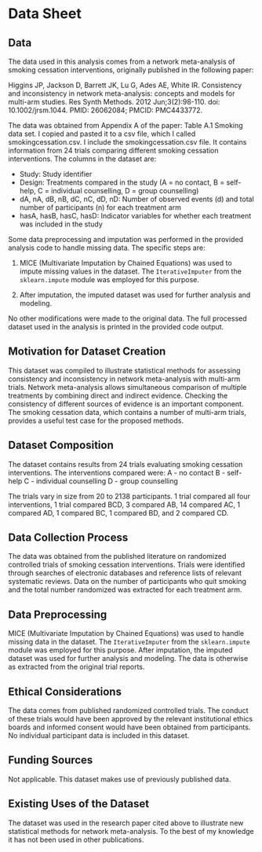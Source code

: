 # Data Sheet

## Data

The data used in this analysis comes from a network meta-analysis of smoking cessation interventions, originally published in the following paper:

Higgins JP, Jackson D, Barrett JK, Lu G, Ades AE, White IR. Consistency and inconsistency in network meta-analysis: concepts and models for multi-arm studies. Res Synth Methods. 2012 Jun;3(2):98-110. doi: 10.1002/jrsm.1044. PMID: 26062084; PMCID: PMC4433772.

The data was obtained from Appendix A of the paper: Table A.1 Smoking data set. I copied and pasted it to a csv file, which I called smokingcessation.csv. I include the smokingcessation.csv file. It contains information from 24 trials comparing different smoking cessation interventions. The columns in the dataset are:

- Study: Study identifier 
- Design: Treatments compared in the study (A = no contact, B = self-help, C = individual counselling, D = group counselling)
- dA, nA, dB, nB, dC, nC, dD, nD: Number of observed events (d) and total number of participants (n) for each treatment arm
- hasA, hasB, hasC, hasD: Indicator variables for whether each treatment was included in the study

Some data preprocessing and imputation was performed in the provided analysis code to handle missing data. The specific steps are:

1. MICE (Multivariate Imputation by Chained Equations) was used to impute missing values in the dataset. The `IterativeImputer` from the `sklearn.impute` module was employed for this purpose.

2. After imputation, the imputed dataset was used for further analysis and modeling.

No other modifications were made to the original data. The full processed dataset used in the analysis is printed in the provided code output.

## Motivation for Dataset Creation

This dataset was compiled to illustrate statistical methods for assessing consistency and inconsistency in network meta-analysis with multi-arm trials. Network meta-analysis allows simultaneous comparison of multiple treatments by combining direct and indirect evidence. Checking the consistency of different sources of evidence is an important component. The smoking cessation data, which contains a number of multi-arm trials, provides a useful test case for the proposed methods.

## Dataset Composition

The dataset contains results from 24 trials evaluating smoking cessation interventions. The interventions compared were: 
A - no contact
B - self-help 
C - individual counselling
D - group counselling

The trials vary in size from 20 to 2138 participants. 1 trial compared all four interventions, 1 trial compared BCD, 3 compared AB, 14 compared AC, 1 compared AD, 1 compared BC, 1 compared BD, and 2 compared CD.

## Data Collection Process

The data was obtained from the published literature on randomized controlled trials of smoking cessation interventions. Trials were identified through searches of electronic databases and reference lists of relevant systematic reviews. Data on the number of participants who quit smoking and the total number randomized was extracted for each treatment arm. 

## Data Preprocessing

MICE (Multivariate Imputation by Chained Equations) was used to handle missing data in the dataset. The `IterativeImputer` from the `sklearn.impute` module was employed for this purpose. After imputation, the imputed dataset was used for further analysis and modeling. The data is otherwise as extracted from the original trial reports.

## Ethical Considerations

The data comes from published randomized controlled trials. The conduct of these trials would have been approved by the relevant institutional ethics boards and informed consent would have been obtained from participants. No individual participant data is included in this dataset.

## Funding Sources

Not applicable. This dataset makes use of previously published data.

## Existing Uses of the Dataset

The dataset was used in the research paper cited above to illustrate new statistical methods for network meta-analysis. To the best of my knowledge it has not been used in other publications.
